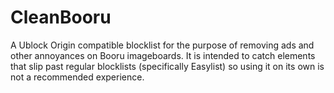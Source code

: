 # CleanBooru
A Ublock Origin compatible blocklist for the purpose of removing ads and other annoyances on Booru imageboards.
It is intended to catch elements that slip past regular blocklists (specifically Easylist) so using it on its own is not a recommended experience.
